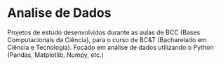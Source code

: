 # Analise de Dados
Projetos de estudo desenvolvidos durante as aulas de BCC (Bases Computacionais da Ciência), para o curso de BC&T (Bacharelado em Ciência e Tecnologia).
Focado em análise de dados utilizando o Python (Pandas, Matplotlib, Numpy, etc.)
